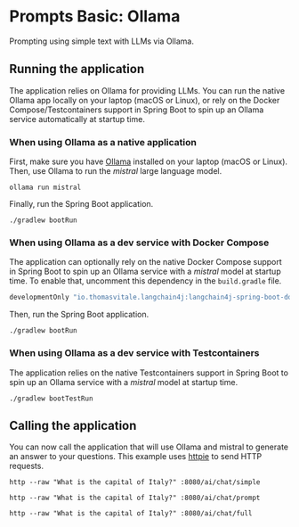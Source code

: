 # Prompts Basic: Ollama

Prompting using simple text with LLMs via Ollama.

## Running the application

The application relies on Ollama for providing LLMs. You can run the native Ollama app locally on your laptop (macOS or Linux), or rely on the Docker Compose/Testcontainers support in Spring Boot to spin up an Ollama service automatically at startup time.

### When using Ollama as a native application

First, make sure you have [Ollama](https://ollama.ai) installed on your laptop (macOS or Linux).
Then, use Ollama to run the _mistral_ large language model.

```shell
ollama run mistral
```

Finally, run the Spring Boot application.

```shell
./gradlew bootRun
```

### When using Ollama as a dev service with Docker Compose

The application can optionally rely on the native Docker Compose support in Spring Boot to spin up an Ollama service with a _mistral_ model at startup time.
To enable that, uncomment this dependency in the `build.gradle` file.

```groovy
developmentOnly "io.thomasvitale.langchain4j:langchain4j-spring-boot-docker-compose:${springLangchain4jVersion}"
```

Then, run the Spring Boot application.

```shell
./gradlew bootRun
```

### When using Ollama as a dev service with Testcontainers

The application relies on the native Testcontainers support in Spring Boot to spin up an Ollama service with a _mistral_ model at startup time.

```shell
./gradlew bootTestRun
```

## Calling the application

You can now call the application that will use Ollama and mistral to generate an answer to your questions.
This example uses [httpie](https://httpie.io) to send HTTP requests.

```shell
http --raw "What is the capital of Italy?" :8080/ai/chat/simple
```

```shell
http --raw "What is the capital of Italy?" :8080/ai/chat/prompt
```

```shell
http --raw "What is the capital of Italy?" :8080/ai/chat/full
```
